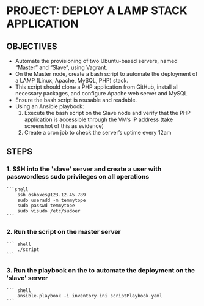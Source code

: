 # PROJECT: DEPLOY A LAMP STACK APPLICATION

## OBJECTIVES

* Automate the provisioning of two Ubuntu-based servers, named “Master” and “Slave”, using Vagrant.
* On the Master node, create a bash script to automate the deployment of a LAMP (Linux, Apache, MySQL, PHP) stack.
* This script should clone a PHP application from GitHub, install all necessary packages, and configure Apache web server and MySQL
* Ensure the bash script is reusable and readable.
* Using an Ansible playbook:
    1. Execute the bash script on the Slave node and verify that the PHP application is accessible through the VM’s IP address (take screenshot of this as evidence)
    2. Create a cron job to check the server’s uptime every 12am

## STEPS

### 1. SSH into the 'slave' server and create a user with passwordless sudo privileges on all operations

    ```shell
        ssh osboxes@123.12.45.789
        sudo useradd -m temmytope
        sudo passwd temmytope
        sudo visudo /etc/sudoer
    ```

### 2. Run the script on the master server

    ``` shell
        ./script
    ```

### 3. Run the playbook on the to automate  the deployment on the 'slave' server

    ``` shell
        ansible-playbook -i inventory.ini scriptPlaybook.yaml
    ```
